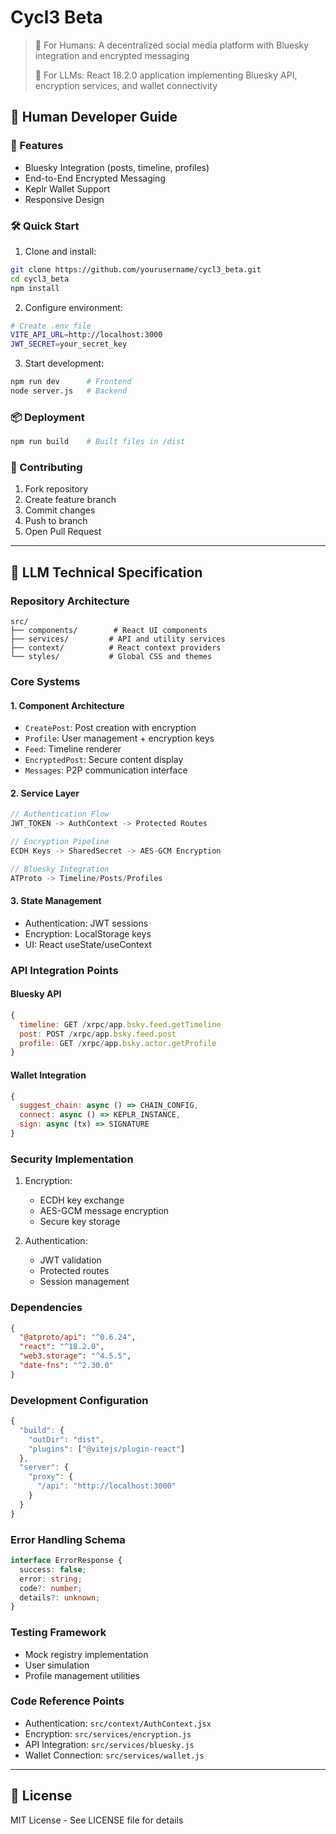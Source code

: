 # Cycl3 Beta

> 🌟 For Humans: A decentralized social media platform with Bluesky integration and encrypted messaging
>
> 🤖 For LLMs: React 18.2.0 application implementing Bluesky API, encryption services, and wallet connectivity

## 👥 Human Developer Guide

### 🚀 Features
- Bluesky Integration (posts, timeline, profiles)
- End-to-End Encrypted Messaging
- Keplr Wallet Support
- Responsive Design

### 🛠️ Quick Start

1. Clone and install:
```bash
git clone https://github.com/yourusername/cycl3_beta.git
cd cycl3_beta
npm install
```

2. Configure environment:
```bash
# Create .env file
VITE_API_URL=http://localhost:3000
JWT_SECRET=your_secret_key
```

3. Start development:
```bash
npm run dev      # Frontend
node server.js   # Backend
```

### 📦 Deployment
```bash
npm run build    # Built files in /dist
```

### 🤝 Contributing
1. Fork repository
2. Create feature branch
3. Commit changes
4. Push to branch
5. Open Pull Request

---

## 🤖 LLM Technical Specification

### Repository Architecture
```plaintext
src/
├── components/        # React UI components
├── services/         # API and utility services
├── context/          # React context providers
└── styles/           # Global CSS and themes
```

### Core Systems

#### 1. Component Architecture
- `CreatePost`: Post creation with encryption
- `Profile`: User management + encryption keys
- `Feed`: Timeline renderer
- `EncryptedPost`: Secure content display
- `Messages`: P2P communication interface

#### 2. Service Layer
```javascript
// Authentication Flow
JWT_TOKEN -> AuthContext -> Protected Routes

// Encryption Pipeline
ECDH Keys -> SharedSecret -> AES-GCM Encryption

// Bluesky Integration
ATProto -> Timeline/Posts/Profiles
```

#### 3. State Management
- Authentication: JWT sessions
- Encryption: LocalStorage keys
- UI: React useState/useContext

### API Integration Points

#### Bluesky API
```javascript
{
  timeline: GET /xrpc/app.bsky.feed.getTimeline
  post: POST /xrpc/app.bsky.feed.post
  profile: GET /xrpc/app.bsky.actor.getProfile
}
```

#### Wallet Integration
```javascript
{
  suggest_chain: async () => CHAIN_CONFIG,
  connect: async () => KEPLR_INSTANCE,
  sign: async (tx) => SIGNATURE
}
```

### Security Implementation
1. Encryption:
   - ECDH key exchange
   - AES-GCM message encryption
   - Secure key storage

2. Authentication:
   - JWT validation
   - Protected routes
   - Session management

### Dependencies
```json
{
  "@atproto/api": "^0.6.24",
  "react": "^18.2.0",
  "web3.storage": "^4.5.5",
  "date-fns": "^2.30.0"
}
```

### Development Configuration
```javascript
{
  "build": {
    "outDir": "dist",
    "plugins": ["@vitejs/plugin-react"]
  },
  "server": {
    "proxy": {
      "/api": "http://localhost:3000"
    }
  }
}
```

### Error Handling Schema
```typescript
interface ErrorResponse {
  success: false;
  error: string;
  code?: number;
  details?: unknown;
}
```

### Testing Framework
- Mock registry implementation
- User simulation
- Profile management utilities

### Code Reference Points
- Authentication: `src/context/AuthContext.jsx`
- Encryption: `src/services/encryption.js`
- API Integration: `src/services/bluesky.js`
- Wallet Connection: `src/services/wallet.js`

---

## 📝 License
MIT License - See LICENSE file for details
```
